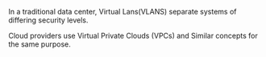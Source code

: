 In a traditional data center, Virtual Lans(VLANS) separate systems of differing security levels. 

Cloud providers use Virtual Private Clouds (VPCs) and Similar concepts for the same purpose. 
